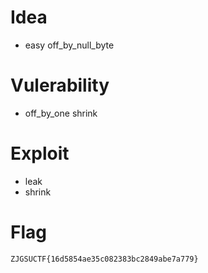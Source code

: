 # Idea

- easy off_by_null_byte

# Vulerability

- off_by_one shrink

# Exploit

- leak
- shrink

# Flag

`ZJGSUCTF{16d5854ae35c082383bc2849abe7a779}`
